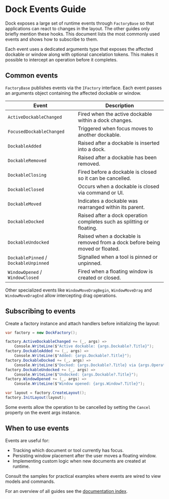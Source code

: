 # Dock Events Guide

Dock exposes a large set of runtime events through `FactoryBase` so that applications can react to changes in the layout. The other guides only briefly mention these hooks. This document lists the most commonly used events and shows how to subscribe to them.

Each event uses a dedicated arguments type that exposes the affected
dockable or window along with optional cancelation tokens. This makes it
possible to intercept an operation before it completes.

## Common events

`FactoryBase` publishes events via the `IFactory` interface. Each event passes an arguments object containing the affected dockable or window.

| Event | Description |
| ----- | ----------- |
| `ActiveDockableChanged` | Fired when the active dockable within a dock changes. |
| `FocusedDockableChanged` | Triggered when focus moves to another dockable. |
| `DockableAdded` | Raised after a dockable is inserted into a dock. |
| `DockableRemoved` | Raised after a dockable has been removed. |
| `DockableClosing` | Fired before a dockable is closed so it can be cancelled. |
| `DockableClosed` | Occurs when a dockable is closed via command or UI. |
| `DockableMoved` | Indicates a dockable was rearranged within its parent. |
| `DockableDocked` | Raised after a dock operation completes such as splitting or floating. |
| `DockableUndocked` | Raised when a dockable is removed from a dock before being moved or floated. |
| `DockablePinned` / `DockableUnpinned` | Signalled when a tool is pinned or unpinned. |
| `WindowOpened` / `WindowClosed` | Fired when a floating window is created or closed. |

Other specialized events like `WindowMoveDragBegin`, `WindowMoveDrag` and `WindowMoveDragEnd` allow intercepting drag operations.

## Subscribing to events

Create a factory instance and attach handlers before initializing the layout:

```csharp
var factory = new DockFactory();

factory.ActiveDockableChanged += (_, args) =>
    Console.WriteLine($"Active dockable: {args.Dockable?.Title}");
factory.DockableAdded += (_, args) =>
    Console.WriteLine($"Added: {args.Dockable?.Title}");
factory.DockableDocked += (_, args) =>
    Console.WriteLine($"Docked: {args.Dockable?.Title} via {args.Operation}");
factory.DockableUndocked += (_, args) =>
    Console.WriteLine($"Undocked: {args.Dockable?.Title}");
factory.WindowOpened += (_, args) =>
    Console.WriteLine($"Window opened: {args.Window?.Title}");

var layout = factory.CreateLayout();
factory.InitLayout(layout);
```

Some events allow the operation to be cancelled by setting the `Cancel` property on the event args instance.

## When to use events

Events are useful for:

- Tracking which document or tool currently has focus.
- Persisting window placement after the user moves a floating window.
- Implementing custom logic when new documents are created at runtime.

Consult the samples for practical examples where events are wired to view models and commands.

For an overview of all guides see the [documentation index](README.md).
